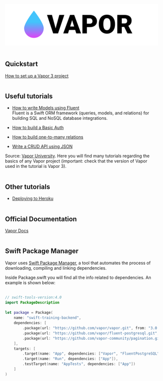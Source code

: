 ![alt text](https://raw.githubusercontent.com/gmazzei/VaporTutorial/master/vapor.png)
<br/><br/>

## Quickstart
[How to set up a Vapor 3 project](https://medium.com/@martinlasek/tutorial-how-to-set-up-a-vapor-3-project-75466394cf2e)
<br/><br/>

## Useful tutorials
* [How to write Models using Fluent](https://medium.com/@martinlasek/tutorial-how-to-write-models-using-fluent-e9482d335a5f) <br/>
  Fluent is a Swift ORM framework (queries, models, and relations) for building SQL and NoSQL database integrations.

* [How to build a Basic Auth](https://medium.com/@martinlasek/tutorial-how-to-build-basic-auth-5e618a656999)
* [How to build one-to-many relations](https://medium.com/@martinlasek/tutorial-how-to-build-one-to-many-relations-84dd37e464a6)
* [Write a CRUD API using JSON](https://medium.com/@martinlasek/tutorial-write-a-crud-api-using-json-c1edb1439d8a)



Source: [Vapor University](https://vapor.university/?medium=article). Here you will find many tutorials regarding the basics of any Vapor project (important: check that the version of Vapor used in the tutorial is Vapor 3).
<br/><br/>

## Other tutorials
* [Deploying to Heroku](https://www.twilio.com/blog/2016/11/how-to-deploy-vapor-apps-to-heroku.html)
<br/><br/>

## Official Documentation
[Vapor Docs](https://docs.vapor.codes/3.0/)
<br/><br/>

## Swift Package Manager

Vapor uses [Swift Package Manager](https://swift.org/package-manager/), a tool that automates the process of downloading, compiling and linking dependencies. 

Inside Package.swift you will find all the info related to dependencies. An example is shown below:
```Swift

// swift-tools-version:4.0
import PackageDescription

let package = Package(
    name: "swift-training-backend",
    dependencies: [
        .package(url: "https://github.com/vapor/vapor.git", from: "3.0.0"),
        .package(url: "https://github.com/vapor/fluent-postgresql.git", from: "1.0.0"),
        .package(url: "https://github.com/vapor-community/pagination.git", from: "1.0.0")
    ],
    targets: [
        .target(name: "App", dependencies: ["Vapor", "FluentPostgreSQL", "Pagination"]),
        .target(name: "Run", dependencies: ["App"]),
        .testTarget(name: "AppTests", dependencies: ["App"])
    ]
)

```

<br/><br/>
